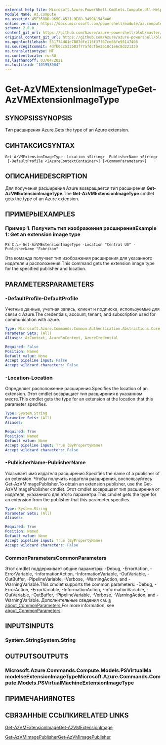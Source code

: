 ```yaml
---
external help file: Microsoft.Azure.PowerShell.Cmdlets.Compute.dll-Help.xml
Module Name: Az.Compute
ms.assetid: 45F35BDD-969E-4521-9E8D-3499A15434A6
online version: https://docs.microsoft.com/powershell/module/az.compute/get-azvmextensionimagetype
schema: 2.0.0
content_git_url: https://github.com/Azure/azure-powershell/blob/master/src/Compute/Compute/help/Get-AzVMExtensionImageType.md
original_content_git_url: https://github.com/Azure/azure-powershell/blob/master/src/Compute/Compute/help/Get-AzVMExtensionImageType.md
ms.openlocfilehash: 551774d61e7887dfe115f37f67ce66fe95147406
ms.sourcegitcommit: 4dfb0cc533b83f77afdcfbe2618c1e6c8d221330
ms.translationtype: MT
ms.contentlocale: ru-RU
ms.lasthandoff: 03/04/2021
ms.locfileid: "101958984"
---
```

# <span data-ttu-id="ba413-101">Get-AzVMExtensionImageType</span><span class="sxs-lookup"><span data-stu-id="ba413-101">Get-AzVMExtensionImageType</span></span>

## <span data-ttu-id="ba413-102">SYNOPSIS</span><span class="sxs-lookup"><span data-stu-id="ba413-102">SYNOPSIS</span></span>
<span data-ttu-id="ba413-103">Тип расширения Azure.</span><span class="sxs-lookup"><span data-stu-id="ba413-103">Gets the type of an Azure extension.</span></span>

## <span data-ttu-id="ba413-104">СИНТАКСИС</span><span class="sxs-lookup"><span data-stu-id="ba413-104">SYNTAX</span></span>

```
Get-AzVMExtensionImageType -Location <String> -PublisherName <String>
 [-DefaultProfile <IAzureContextContainer>] [<CommonParameters>]
```

## <span data-ttu-id="ba413-105">ОПИСАНИЕ</span><span class="sxs-lookup"><span data-stu-id="ba413-105">DESCRIPTION</span></span>
<span data-ttu-id="ba413-106">Для получения расширения Azure возвращается тип расширения **Get-AzVMExtensionImageType.**</span><span class="sxs-lookup"><span data-stu-id="ba413-106">The **Get-AzVMExtensionImageType** cmdlet gets the type of an Azure extension.</span></span>

## <span data-ttu-id="ba413-107">ПРИМЕРЫ</span><span class="sxs-lookup"><span data-stu-id="ba413-107">EXAMPLES</span></span>

### <span data-ttu-id="ba413-108">Пример 1. Получить тип изображения расширения</span><span class="sxs-lookup"><span data-stu-id="ba413-108">Example 1: Get an extension image type</span></span>
```
PS C:\> Get-AzVMExtensionImageType -Location "Central US" -PublisherName "Fabrikam"
```

<span data-ttu-id="ba413-109">Эта команда получает тип изображения расширения для указанного издателя и расположения.</span><span class="sxs-lookup"><span data-stu-id="ba413-109">This command gets the extension image type for the specified publisher and location.</span></span>

## <span data-ttu-id="ba413-110">PARAMETERS</span><span class="sxs-lookup"><span data-stu-id="ba413-110">PARAMETERS</span></span>

### <span data-ttu-id="ba413-111">-DefaultProfile</span><span class="sxs-lookup"><span data-stu-id="ba413-111">-DefaultProfile</span></span>
<span data-ttu-id="ba413-112">Учетные данные, учетная запись, клиент и подписка, используемые для связи с Azure.</span><span class="sxs-lookup"><span data-stu-id="ba413-112">The credentials, account, tenant, and subscription used for communication with azure.</span></span>

```yaml
Type: Microsoft.Azure.Commands.Common.Authentication.Abstractions.Core.IAzureContextContainer
Parameter Sets: (All)
Aliases: AzContext, AzureRmContext, AzureCredential

Required: False
Position: Named
Default value: None
Accept pipeline input: False
Accept wildcard characters: False
```

### <span data-ttu-id="ba413-113">-Location</span><span class="sxs-lookup"><span data-stu-id="ba413-113">-Location</span></span>
<span data-ttu-id="ba413-114">Определяет расположение расширения.</span><span class="sxs-lookup"><span data-stu-id="ba413-114">Specifies the location of an extension.</span></span>
<span data-ttu-id="ba413-115">Этот cmdlet возвращает тип расширения в указанном месте.</span><span class="sxs-lookup"><span data-stu-id="ba413-115">This cmdlet gets the type for an extension at the location that this parameter specifies.</span></span>

```yaml
Type: System.String
Parameter Sets: (All)
Aliases:

Required: True
Position: Named
Default value: None
Accept pipeline input: True (ByPropertyName)
Accept wildcard characters: False
```

### <span data-ttu-id="ba413-116">-PublisherName</span><span class="sxs-lookup"><span data-stu-id="ba413-116">-PublisherName</span></span>
<span data-ttu-id="ba413-117">Указывает имя издателя расширения.</span><span class="sxs-lookup"><span data-stu-id="ba413-117">Specifies the name of a publisher of an extension.</span></span>
<span data-ttu-id="ba413-118">Чтобы получить издателя расширения, воспользуйтесь Get-AzVMImagePublisher.</span><span class="sxs-lookup"><span data-stu-id="ba413-118">To obtain an extension publisher, use the Get-AzVMImagePublisher cmdlet.</span></span>
<span data-ttu-id="ba413-119">Этот cmdlet возвращает тип расширения от издателя, указанного для этого параметра.</span><span class="sxs-lookup"><span data-stu-id="ba413-119">This cmdlet gets the type for an extension from the publisher that this parameter specifies.</span></span>

```yaml
Type: System.String
Parameter Sets: (All)
Aliases:

Required: True
Position: Named
Default value: None
Accept pipeline input: True (ByPropertyName)
Accept wildcard characters: False
```

### <span data-ttu-id="ba413-120">CommonParameters</span><span class="sxs-lookup"><span data-stu-id="ba413-120">CommonParameters</span></span>
<span data-ttu-id="ba413-121">Этот cmdlet поддерживает общие параметры: -Debug, -ErrorAction, -ErrorVariable, -InformationAction, -InformationVariable, -OutVariable, -OutBuffer, -PipelineVariable, -Verbose, -WarningAction, and -WarningVariable.</span><span class="sxs-lookup"><span data-stu-id="ba413-121">This cmdlet supports the common parameters: -Debug, -ErrorAction, -ErrorVariable, -InformationAction, -InformationVariable, -OutVariable, -OutBuffer, -PipelineVariable, -Verbose, -WarningAction, and -WarningVariable.</span></span> <span data-ttu-id="ba413-122">Дополнительные сведения см. [в about_CommonParameters.](http://go.microsoft.com/fwlink/?LinkID=113216)</span><span class="sxs-lookup"><span data-stu-id="ba413-122">For more information, see [about_CommonParameters](http://go.microsoft.com/fwlink/?LinkID=113216).</span></span>

## <span data-ttu-id="ba413-123">INPUTS</span><span class="sxs-lookup"><span data-stu-id="ba413-123">INPUTS</span></span>

### <span data-ttu-id="ba413-124">System.String</span><span class="sxs-lookup"><span data-stu-id="ba413-124">System.String</span></span>

## <span data-ttu-id="ba413-125">OUTPUTS</span><span class="sxs-lookup"><span data-stu-id="ba413-125">OUTPUTS</span></span>

### <span data-ttu-id="ba413-126">Microsoft.Azure.Commands.Compute.Models.PSVirtualMa modelseExtensionImageType</span><span class="sxs-lookup"><span data-stu-id="ba413-126">Microsoft.Azure.Commands.Compute.Models.PSVirtualMachineExtensionImageType</span></span>

## <span data-ttu-id="ba413-127">ПРИМЕЧАНИЯ</span><span class="sxs-lookup"><span data-stu-id="ba413-127">NOTES</span></span>

## <span data-ttu-id="ba413-128">СВЯЗАННЫЕ ССЫЛКИ</span><span class="sxs-lookup"><span data-stu-id="ba413-128">RELATED LINKS</span></span>

[<span data-ttu-id="ba413-129">Get-AzVMExtensionImage</span><span class="sxs-lookup"><span data-stu-id="ba413-129">Get-AzVMExtensionImage</span></span>](./Get-AzVMExtensionImage.md)

[<span data-ttu-id="ba413-130">Get-AzVMImagePublisher</span><span class="sxs-lookup"><span data-stu-id="ba413-130">Get-AzVMImagePublisher</span></span>](./Get-AzVMImagePublisher.md)


